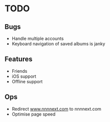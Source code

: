 TODO
====

Bugs
----

- Handle multiple accounts
- Keyboard navigation of saved albums is janky

Features
--------

- Friends
- iOS support
- Offline support

Ops
---

- Redirect www.nnnnext.com to nnnnext.com
- Optimise page speed


